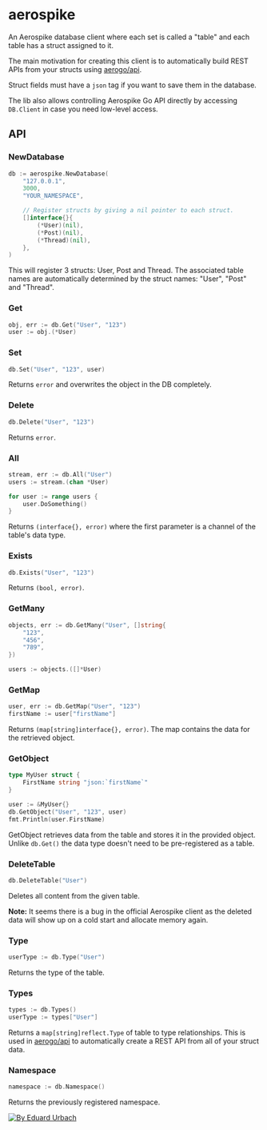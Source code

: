 # aerospike

An Aerospike database client where each set is called a "table" and each table has a struct assigned to it.

The main motivation for creating this client is to automatically build REST APIs from your structs using [aerogo/api](https://github.com/aerogo/api).

Struct fields must have a `json` tag if you want to save them in the database.

The lib also allows controlling Aerospike Go API directly by accessing `DB.Client` in case you need low-level access.

## API

### NewDatabase

```go
db := aerospike.NewDatabase(
	"127.0.0.1",
	3000,
	"YOUR_NAMESPACE",

	// Register structs by giving a nil pointer to each struct.
	[]interface{}{
		(*User)(nil),
		(*Post)(nil),
		(*Thread)(nil),
	},
)
```

This will register 3 structs: User, Post and Thread.
The associated table names are automatically determined by the struct names: "User", "Post" and "Thread".

### Get

```go
obj, err := db.Get("User", "123")
user := obj.(*User)
```

### Set

```go
db.Set("User", "123", user)
```

Returns `error` and overwrites the object in the DB completely.

### Delete

```go
db.Delete("User", "123")
```

Returns `error`.

### All

```go
stream, err := db.All("User")
users := stream.(chan *User)

for user := range users {
	user.DoSomething()
}
```

Returns `(interface{}, error)` where the first parameter is a channel of the table's data type.

### Exists

```go
db.Exists("User", "123")
```

Returns `(bool, error)`.

### GetMany

```go
objects, err := db.GetMany("User", []string{
	"123",
	"456",
	"789",
})

users := objects.([]*User)
```

### GetMap

```go
user, err := db.GetMap("User", "123")
firstName := user["firstName"]
```

Returns `(map[string]interface{}, error)`. The map contains the data for the retrieved object.

### GetObject

```go
type MyUser struct {
	FirstName string "json:`firstName`"
}

user := &MyUser{}
db.GetObject("User", "123", user)
fmt.Println(user.FirstName)
```

GetObject retrieves data from the table and stores it in the provided object. Unlike `db.Get()` the data type doesn't need to be pre-registered as a table.

### DeleteTable

```go
db.DeleteTable("User")
```

Deletes all content from the given table.

**Note:** It seems there is a bug in the official Aerospike client as the deleted data will show up on a cold start and allocate memory again.

### Type

```go
userType := db.Type("User")
```

Returns the type of the table.

### Types

```go
types := db.Types()
userType := types["User"]
```

Returns a `map[string]reflect.Type` of table to type relationships. This is used in [aerogo/api](https://github.com/aerogo/api) to automatically create a REST API from all of your struct data.

### Namespace

```go
namespace := db.Namespace()
```

Returns the previously registered namespace.

[![By Eduard Urbach](http://forthebadge.com/images/badges/built-with-love.svg)](https://github.com/blitzprog)
